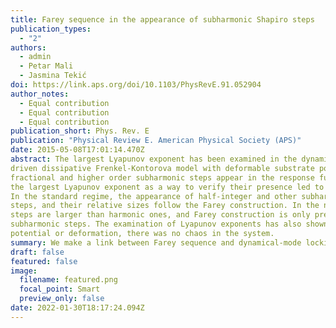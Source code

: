 ```yaml
---
title: Farey sequence in the appearance of subharmonic Shapiro steps
publication_types:
  - "2"
authors:
  - admin
  - Petar Mali
  - Jasmina Tekić
doi: https://link.aps.org/doi/10.1103/PhysRevE.91.052904
author_notes:
  - Equal contribution
  - Equal contribution
  - Equal contribution
publication_short: Phys. Rev. E
publication: "Physical Review E. American Physical Society (APS)"
date: 2015-05-08T17:01:14.470Z
abstract: The largest Lyapunov exponent has been examined in the dynamical-mode locking phenomena of the ac+dc
driven dissipative Frenkel-Kontorova model with deformable substrate potential. Due to deformation, large
fractional and higher order subharmonic steps appear in the response function of the system. Computation of
the largest Lyapunov exponent as a way to verify their presence led to the observation of the Farey sequence.
In the standard regime, the appearance of half-integer and other subharmonic steps between the large harmonic
steps, and their relative sizes follow the Farey construction. In the nonstandard regime, however, the half-integer
steps are larger than harmonic ones, and Farey construction is only present in the appearance of higher order
subharmonic steps. The examination of Lyapunov exponents has also shown that regardless of the substrate
potential or deformation, there was no chaos in the system.
summary: We make a link between Farey sequence and dynamical-mode locking in the dissipatively driven Frenkel-Kontorova model. 
draft: false
featured: false
image:
  filename: featured.png
  focal_point: Smart
  preview_only: false
date: 2022-01-30T18:17:24.094Z
---
```

